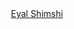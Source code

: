<script src="https://platform.linkedin.com/badges/js/profile.js" async defer type="text/javascript"></script>
<div id="header" align="center">
  <div id="badges">
    <a href="https://il.linkedin.com/in/din-golan">
      <div class="badge-base LI-profile-badge" data-locale="en_US" data-size="medium" data-theme="dark" data-type="VERTICAL" data-vanity="eyal-shimshi" data-version="v1"><a class="badge-base__link LI-simple-link" href="https://il.linkedin.com/in/eyal-shimshi?trk=profile-badge">Eyal Shimshi</a></div>
    </a>
    
  </div>
</div>
